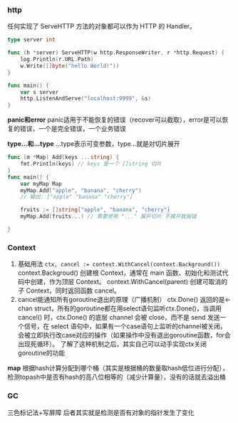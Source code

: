 ### http
任何实现了 ServeHTTP 方法的对象都可以作为 HTTP 的 Handler。
```Go
type server int

func (h *server) ServeHTTP(w http.ResponseWriter, r *http.Request) {
	log.Println(r.URL.Path)
	w.Write([]byte("hello World!"))
}

func main() {
	var s server
	http.ListenAndServe("localhost:9999", &s)
}
```

**panic和error**
panic适用于不能恢复的错误（recover可以截取），error是可以恢复的错误，一个是完全错误，一个业务错误

**type...和...type**
...type表示可变参数，type...就是对切片展开
```Go
func (m *Map) Add(keys ...string) {
	fmt.Println(keys) // keys 是一个 []string 切片
}
func main() {
	var myMap Map
	myMap.Add("apple", "banana", "cherry")
	// 输出: ["apple" "banana" "cherry"]

    fruits := []string{"apple", "banana", "cherry"}
    myMap.Add(fruits...) // 需要使用 "..." 展开切片 不展开就报错

}
```
### Context
1. 基础用法
`ctx, cancel := context.WithCancel(context.Background())`
context.Backgroud() 创建根 Context，通常在 main 函数、初始化和测试代码中创建，作为顶层 Context。
context.WithCancel(parent) 创建可取消的子 Context，同时返回函数 cancel。
2. cancel能通知所有goroutine退出的原理（广播机制）
​​ctx.Done() 返回的是<-chan struct，所有的goroutine都在用select语句监听ctx.Done()，当调用 cancel() 时，ctx.Done() 的底层 channel 会被 close，而不是 send 发送一个信号，在 select 语句中，如果有一个case语句上监听的channel被关闭，会被立即执行改case对应的操作（如果操作中没有退出goroutine函数，for会出现死循环）。
了解了这种机制之后，其实自己可以动手实现ctx关闭goroutine的功能

**map**
根据hash计算分配到哪个桶（其实是根据桶的数量取hash低位进行分配），检测topash中是否有hash的高八位相等的（减少计算量），没有的话就去溢出桶

### GC
三色标记法+写屏障
后者其实就是检测是否有对象的指针发生了变化
